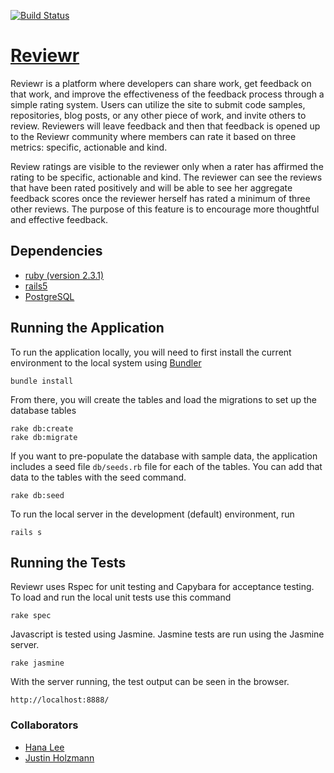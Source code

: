 [![Build Status](https://travis-ci.org/NicoleCarpenter/reviewr.svg?branch=master)](https://travis-ci.org/NicoleCarpenter/reviewr)

# [Reviewr](http://reviewr-app.herokuapp.com/)

Reviewr is a platform where developers can share work, get feedback on that work, and improve the effectiveness of the feedback process through a simple rating system. Users can utilize the site to submit code samples, repositories, blog posts, or any other piece of work, and invite others to review. Reviewers will leave feedback and then that feedback is opened up to the Reviewr community where members can rate it based on three metrics: specific, actionable and kind.

Review ratings are visible to the reviewer only when a rater has affirmed the rating to be specific, actionable and kind. The reviewer can see the reviews that have been rated positively and will be able to see her aggregate feedback scores once the reviewer herself has rated a minimum of three other reviews. The purpose of this feature is to encourage more thoughtful and effective feedback.

## Dependencies

* [ruby (version 2.3.1)](https://www.ruby-lang.org/en/downloads/)
* [rails5](http://guides.rubyonrails.org/getting_started.html)
* [PostgreSQL](https://www.postgresql.org/download/)

## Running the Application

To run the application locally, you will need to first install the current environment to the local system using [Bundler](http://bundler.io/)

```
bundle install
```

From there, you will create the tables and load the migrations to set up the database tables

```
rake db:create
rake db:migrate
```

If you want to pre-populate the database with sample data, the application includes a seed file `db/seeds.rb` file for each of the tables. You can add that data to the tables with the seed command. 

```
rake db:seed
```

To run the local server in the development (default) environment, run

```
rails s
```

## Running the Tests

Reviewr uses Rspec for unit testing and Capybara for acceptance testing. To load and run the local unit tests use this command

```
rake spec
```

Javascript is tested using Jasmine. Jasmine tests are run using the Jasmine server.

```
rake jasmine
```

With the server running, the test output can be seen in the browser.

```
http://localhost:8888/
```

### Collaborators

* [Hana Lee](https://github.com/hnlee)
* [Justin Holzmann](https://github.com/jphoenx)
